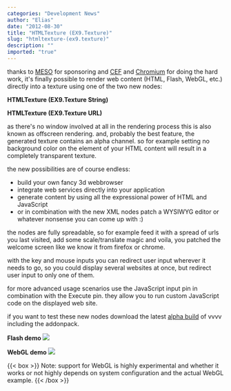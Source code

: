 ```yaml
---
categories: "Development News"
author: "Elias"
date: "2012-08-30"
title: "HTMLTexture (EX9.Texture)"
slug: "htmltexture-(ex9.texture)"
description: ""
imported: "true"
---
```



thanks to [MESO](https://legacy.vvvv.org/businesses/meso) for sponsoring and [CEF](http://code.google.com/p/chromiumembedded) and [Chromium](http://www.chromium.org/Home) for doing the hard work, it's finally possible to render web content (HTML, Flash, WebGL, etc.) directly into a texture using one of the two new nodes:

<!--{SPLIT()}-->
**HTMLTexture (EX9.Texture String)**
<!--~~~-->
**HTMLTexture (EX9.Texture URL)**
<!--{SPLIT}-->

as there's no window involved at all in the rendering process this is also known as offscreen rendering. and, probably the best feature, the generated texture contains an alpha channel. so for example setting no background color on the <body> element of your HTML content will result in a completely transparent texture.

the new possibilities are of course endless:
* build your own fancy 3d webbrowser
* integrate web services directly into your application
* generate content by using all the expressional power of HTML and JavaScript
* or in combination with the new XML nodes patch a WYSIWYG editor or whatever nonsense you can come up with :)

the nodes are fully spreadable, so for example feed it with a spread of urls you last visited, add some scale/translate magic and voila, you patched the welcome screen like we know it from firefox or chrome.

with the key and mouse inputs you can redirect user input wherever it needs to go, so you could display several websites at once, but redirect user input to only one of them.

for more advanced usage scenarios use the JavaScript input pin in combination with the Execute pin. they allow you to run custom JavaScript code on the displayed web site.

if you want to test these new nodes download the latest [alpha build](https://legacy.vvvv.org/downloads/previews) of vvvv including the addonpack.

<!--{SPLIT()}-->
**Flash demo**
![](HTMLTexture%20-%20demo%20patch_2012.08.30-16.31.00.png)
<!--~~~-->
**WebGL demo**
![](HTMLTexture%20-%20demo%20patch_2012.08.30-16.59.05_0.png)
<!--{SPLIT}-->

{{< box >}}
Note:
support for WebGL is highly experimental and whether it works or not highly depends on system configuration and the actual WebGL example.
{{< /box >}}